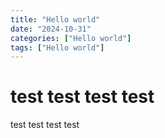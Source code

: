 ```yaml
---
title: "Hello world"
date: "2024-10-31"
categories: ["Hello world"]
tags: ["Hello world"]
---
```


# test test test test

test test test test